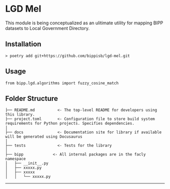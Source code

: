 # LGD Mel

This module is being conceptualized as an ulitimate utility for mapping BIPP datasets to Local Government Directory.

## Installation
```
> poetry add git+https://github.com/bippisb/lgd-mel.git
```
## Usage
```
from bipp.lgd.algorithms import fuzzy_cosine_match
```

## Folder Structure

    ├── README.md          <- The top-level README for developers using this library.
    ├── project.toml       <- Configuration file to store build system requirements for Python projects. Specifies dependencies.
    │
    ├── docs               <- Documentation site for library if available will be generated using Docusaurus
    │
    ├── tests              <- Tests for the library
    │
    ├── bipp             <- All internal packages are in the facly namespace
    │   ├── __init__.py    
    │   ├── xxxxx.py       
    │   ├── xxxxx          
    │   │   └── xxxxx.py

--------

